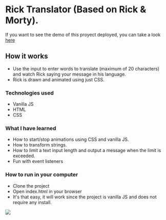 # Rick Translator (Based on Rick & Morty).

If you want to see the demo of this proyect deployed, you can take a look [here](http://www.limni.net)

## How it works

- Use the input to enter words to translate (maximum of 20 characters) and watch Rick saying your message in his language.
- Rick is drawn and animated using just CSS.

### Technologies used

- Vanilla JS
- HTML
- CSS

### What I have learned

- How to start/stop animations using CSS and vanilla JS.
- How to transform strings.
- How to limit a text input length and output a message when the limit is exceeded.
- Fun with event listeners

### How to run in your computer

- Clone the project
- Open index.html in your browser
- It's that easy, it will work since the project is vanilla JS and does not require any install.

![]("img/img-project.png")
